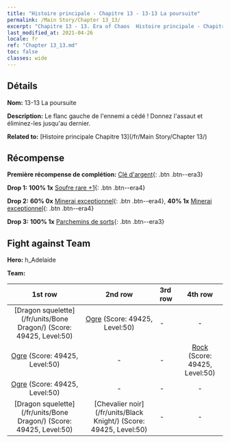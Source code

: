 ```yaml
---
title: "Histoire principale - Chapitre 13 - 13-13 La poursuite"
permalink: /Main Story/Chapter 13_13/
excerpt: "Chapitre 13 - 13. Era of Chaos  Histoire principale - Chapitre 13_13. 13-13 La poursuite"
last_modified_at: 2021-04-26
locale: fr
ref: "Chapter 13_13.md"
toc: false
classes: wide
---
```


## Détails

 **Nom:** 13-13 La poursuite

 **Description:** Le flanc gauche de l'ennemi a cédé ! Donnez l'assaut et éliminez-les jusqu'au dernier.

 **Related to:** [Histoire principale Chapitre 13](/fr/Main Story/Chapter 13/)

## Récompense

 **Première récompense de complétion:** [Clé d'argent](/ItemsFR/con_693/){: .btn .btn--era3}

 **Drop 1:** **100% 1x** [Soufre rare +1](/ItemsFR/mat_43/){: .btn .btn--era4}

 **Drop 2:** **60% 0x** [Minerai exceptionnel](/ItemsFR/mat_33/){: .btn .btn--era4}, **40% 1x** [Minerai exceptionnel](/ItemsFR/mat_33/){: .btn .btn--era4}

 **Drop 3:** **100% 1x** [Parchemins de sorts](/ItemsFR/con_694/){: .btn .btn--era3}


## Fight against Team
 **Hero:** h_Adelaide

 **Team:**


  | 1st row | 2nd row | 3rd row | 4th row |
  |:----:|:----:|:----|:----:|
  | [Dragon squelette](/fr/units/Bone Dragon/) (Score: 49425, Level:50)  | [Ogre](/fr/units/Ogre/) (Score: 49425, Level:50)  | - | - |
  | [Ogre](/fr/units/Ogre/) (Score: 49425, Level:50)  | - | - | [Rock](/fr/units/Roc/) (Score: 49425, Level:50)  |
  | [Ogre](/fr/units/Ogre/) (Score: 49425, Level:50)  | - | - | - |
  | [Dragon squelette](/fr/units/Bone Dragon/) (Score: 49425, Level:50)  | [Chevalier noir](/fr/units/Black Knight/) (Score: 49425, Level:50)  | - | - |


